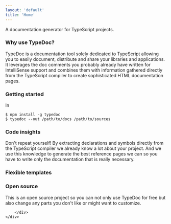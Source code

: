 ```yaml
---
layout: 'default'
title: 'Home'
---
```


<div class="jumbotron">
    <div class="visual">
        <div class="container-wrap">
            <div class="container">
                <div class="body">A documentation generator for TypeScript projects.</div>
            </div>
        </div>
    </div>
</div>


<div class="container">
    <div class="row">
        <div class="col-6">
            <h3>Why use TypeDoc?</h3>
            <p>TypeDoc is a documentation tool solely dedicated to TypeScript allowing you to easily
                document, distribute and share your libraries and applications. It leverages the doc
                comments you probably already have written for IntelliSense support and combines them
                with information gathered directly from the TypeScript compiler to create sophisticated
                HTML documentation pages.</p>
        </div>
        <div class="col-6">
            <h3>Getting started</h3>
            <p>In</p>
            <pre><code>$ npm install -g typedoc
$ typedoc --out /path/to/docs /path/to/sources</code></pre>
        </div>
    </div>
    <div class="row">
        <div class="col-4">
            <h3>Code insights</h3>
            <p>Don't repeat yourself! By extracting declarations and symbols directly from the TypeScript
                compiler we already know a lot about your project. And we use this knowledge to generate
                the best reference pages we can so you have to write only the documentation that is really
                necessary.</p>
        </div>
        <div class="col-4">
            <h3>Flexible templates</h3>
            <p></p>
        </div>
        <div class="col-4">
            <h3>Open source</h3>
            <p>This is an open source project so you can not only use TypeDoc for free but also change
                any parts you don't like or might want to customize.</p>
        </div>
    </div>
    <div class="row">
        <div class="col-6">

        </div>
    </div>
</div>